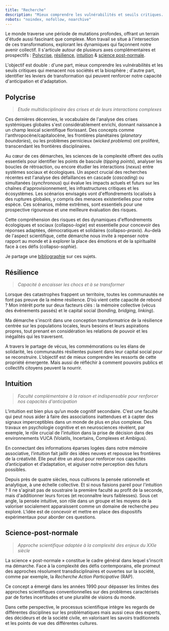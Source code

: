 ```yaml
---
title: "Recherche"
description: "Mieux comprendre les vulnérabilités et seuils critiques. Stimuler nos capacités d'anticipation et d'adaptation."
robots: "noindex, nofollow, noarchive"
---
```


Le monde traverse une période de mutations profondes, offrant un terrain d'étude aussi fascinant que complexe. Mon travail se situe à l'intersection de ces transformations, explorant les dynamiques qui façonnent notre avenir collectif. Il s'articule autour de plusieurs axes complémentaires et prospectifs : [Polycrise](#polycrise), [résilience](#résilience), [intuition](#intuition) & [science post-normale](#science-post-normale). 

L'objectif est double : d'une part, mieux comprendre les vulnérabilités et les seuils critiques qui menacent nos sociétés et la biosphère ; d'autre part, identifier les leviers de transformation qui peuvent renforcer notre capacité d'anticipation et d'adaptation.

## Polycrise
> *Etude multidisciplinaire des crises et de leurs interactions complexes*

Ces dernières décennies, le vocabulaire de l'analyse des crises systémiques globales s'est considérablement enrichi, donnant naissance à un champ lexical scientifique florissant. Des concepts comme l'anthropocène/capitalocène, les frontières planétaires (*planetary boundaries*), ou les problèmes pernicieux (*wicked problems*) ont proliféré, transcendant les frontières disciplinaires. 

Au cœur de ces démarches, les sciences de la complexité offrent des outils essentiels pour identifier les points de bascule (*tipping points*), analyser les boucles de rétroaction, ou encore étudier les interactions (*nexus*) entre systèmes sociaux et écologiques. Un aspect crucial des recherches récentes est l'analyse des défaillances en cascade (*cascading*) ou simultanées (*synchronous*) qui évalue les impacts actuels et futurs sur les chaînes d'approvisionnement, les infrastructures critiques et les écosystèmes. Les scénarios envisagés vont d'effondrements localisés à des ruptures globales, y compris des menaces existentielles pour notre espèce. Ces scénarios, même extrêmes, sont essentiels pour une prospective rigoureuse et une meilleure évaluation des risques.

Cette compréhension des risques et des dynamiques d'effondrements écologiques et sociaux (collapso-*logie*) est essentielle pour concevoir des réponses adaptées, démocratiques et solidaires (collapso-*praxis*). Au-delà de l'aspect scientifique, cette démarche nous invite à repenser notre rapport au monde et à explorer la place des émotions et de la spiritualité face à ces défis (collapso-*sophie*). 

Je partage une [bibliographie](https://www.collapsologie.info/fr/science) sur ces sujets.

## Résilience
> *Capacité à encaisser les chocs et à se transformer*

Lorsque des catastrophes frappent un territoire, toutes les communautés ne font pas preuve de la même résilience. D’où vient cette capacité de rebond ? Mon intérêt porte sur deux facteurs clés : la mémoire collective (vécus des événements passés) et le capital social (*bonding, bridging, linking*).

Ma démarche s'inscrit dans une conception transformatrice de la résilience centrée sur les populations locales, leurs besoins et leurs aspirations propres, tout prenant en considération les relations de pouvoir et les inégalités qui les traversent.

A travers le partage de vécus, les commémorations ou les élans de solidarité, les communautés résilientes puisent dans leur capital social pour se reconstruire. L’objectif est de mieux comprendre les ressorts de cette propriété émergente. Mais aussi de réfléchir à comment pouvoirs publics et collectifs citoyens peuvent la nourrir. 

## Intuition 
> *Faculté complémentaire à la raison et indispensable pour renforcer nos capacités d'anticipation*

L’intuition est bien plus qu’un mode cognitif secondaire. C’est une faculté qui peut nous aider à faire des associations inattendues et à capter des signaux imperceptibles dans un monde de plus en plus complexe. Des travaux en psychologie cognitive et en neurosciences révèlent, par exemple, le rôle crucial de l’intuition dans la prise de décision dans des environnements VUCA (Volatils, Incertains, Complexes et Ambigus). 

En connectant des informations éparses logées dans notre mémoire associative, l’intuition fait jaillir des idées neuves et repousse les frontières de la créativité. Elle peut être un atout pour renforcer nos capacités d’anticipation et d’adaptation, et aiguiser notre perception des futurs possibles.

Depuis près de quatre siècles, nous cultivons la pensée rationnelle et analytique, à une échelle collective. Et si nous faisions pareil pour l'intuition ? Il ne s'agirait pas de soustraire la première faculté au profit de la seconde, mais d'additionner leurs forces (et reconnaître leurs faiblesses). Sous cet angle, la pensée intuitive, son rôle dans un groupe et les moyens de la valoriser socialement apparaissent comme un domaine de recherche peu exploré. L'idée est de concevoir et mettre en place des dispositifs expérimentaux pour aborder ces questions.

## Science-post-normale
> *Approche scientifique adaptée à la complexité des enjeux du XXIe siècle*

La science « post-normale » constitue le cadre général dans lequel s’inscrit ma démarche. Face à la complexité des défis contemporains, elle promeut des approches résolument transdisciplinaires et ouvertes sur la société, comme par exemple, la *Recherche Action Participative* (RAP).

Ce concept a émergé dans les années 1990 pour dépasser les limites des approches scientifiques conventionnelles sur des problèmes caractérisés par de fortes incertitudes et une pluralité de visions du monde. 

Dans cette perspective, le processus scientifique intègre les regards de différentes disciplines sur les problématiques mais aussi ceux des experts, des décideurs et de la société civile, en valorisant les savoirs traditionnels et les points de vue des différentes cultures.